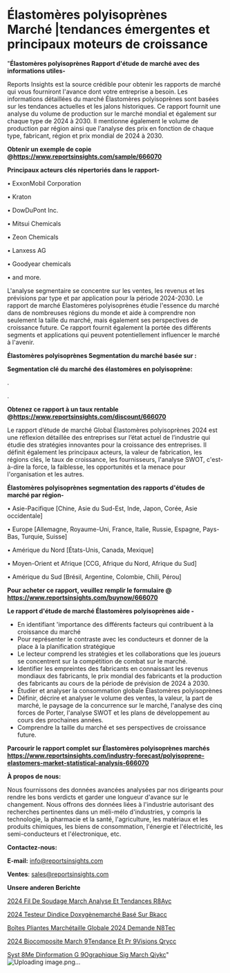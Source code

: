# Élastomères polyisoprènes Marché |tendances émergentes et principaux moteurs de croissance

"<strong>Élastomères polyisoprènes Rapport d'étude de marché avec des informations utiles-</strong>

Reports Insights est la source crédible pour obtenir les rapports de marché qui vous fourniront l'avance dont votre entreprise a besoin. Les informations détaillées du marché Élastomères polyisoprènes sont basées sur les tendances actuelles et les jalons historiques. Ce rapport fournit une analyse du volume de production sur le marché mondial et également sur chaque type de 2024 à 2030. Il mentionne également le volume de production par région ainsi que l'analyse des prix en fonction de chaque type, fabricant, région et prix mondial de 2024 à 2030.

<strong><b>Obtenir un exemple de copie @</b></strong><a href=https://www.reportsinsights.com/sample/666070><strong><b>https://www.reportsinsights.com/sample/666070</b></strong></a>

<b>Principaux acteurs clés répertoriés dans le rapport-</b>

<b> </b>• ExxonMobil Corporation

• Kraton

• DowDuPont Inc.

• Mitsui Chemicals

• Zeon Chemicals

• Lanxess AG

• Goodyear chemicals

• and more.

L'analyse segmentaire se concentre sur les ventes, les revenus et les prévisions par type et par application pour la période 2024-2030. Le rapport de marché Élastomères polyisoprènes étudie l'essence du marché dans de nombreuses régions du monde et aide à comprendre non seulement la taille du marché, mais également ses perspectives de croissance future. Ce rapport fournit également la portée des différents segments et applications qui peuvent potentiellement influencer le marché à l'avenir.

<strong>Élastomères polyisoprènes Segmentation du marché basée sur :</strong>

<strong> Segmentation clé du marché des élastomères en polyisoprène: </strong>

.

.

<strong><b>Obtenez ce rapport à un taux rentable @</b></strong><a href=https://www.reportsinsights.com/discount/666070><strong><b>https://www.reportsinsights.com/discount/666070</b></strong></a>

Le rapport d’étude de marché Global Élastomères polyisoprènes 2024 est une réflexion détaillée des entreprises sur l’état actuel de l’industrie qui étudie des stratégies innovantes pour la croissance des entreprises. Il définit également les principaux acteurs, la valeur de fabrication, les régions clés, le taux de croissance, les fournisseurs, l'analyse SWOT, c'est-à-dire la force, la faiblesse, les opportunités et la menace pour l'organisation et les autres.

<strong>Élastomères polyisoprènes segmentation des rapports d'études de marché par région-</strong>

• Asie-Pacifique [Chine, Asie du Sud-Est, Inde, Japon, Corée, Asie occidentale]

• Europe [Allemagne, Royaume-Uni, France, Italie, Russie, Espagne, Pays-Bas, Turquie, Suisse]

• Amérique du Nord [États-Unis, Canada, Mexique]

• Moyen-Orient et Afrique [CCG, Afrique du Nord, Afrique du Sud]

• Amérique du Sud [Brésil, Argentine, Colombie, Chili, Pérou]

<strong>Pour acheter ce rapport, veuillez remplir le formulaire @   <a href=https://www.reportsinsights.com/buynow/666070>https://www.reportsinsights.com/buynow/666070</a></strong>

<strong>Le rapport d'étude de marché Élastomères polyisoprènes aide -</strong>
<ul>
  <li>En identifiant 'importance des différents facteurs qui contribuent à la croissance du marché</li>
  <li>Pour représenter le contraste avec les conducteurs et donner de la place à la planification stratégique</li>
  <li>Le lecteur comprend les stratégies et les collaborations que les joueurs se concentrent sur la compétition de combat sur le marché.</li>
  <li>Identifier les empreintes des fabricants en connaissant les revenus mondiaux des fabricants, le prix mondial des fabricants et la production des fabricants au cours de la période de prévision de 2024 à 2030.</li>
  <li>Étudier et analyser la consommation globale Élastomères polyisoprènes</li>
  <li>Définir, décrire et analyser le volume des ventes, la valeur, la part de marché, le paysage de la concurrence sur le marché, l'analyse des cinq forces de Porter, l'analyse SWOT et les plans de développement au cours des prochaines années.</li>
  <li>Comprendre la taille du marché et ses perspectives de croissance future.</li>
</ul>

<strong>Parcourir le rapport complet sur Élastomères polyisoprènes marchés <a href=https://www.reportsinsights.com/industry-forecast/polyisoprene-elastomers-market-statistical-analysis-666070>https://www.reportsinsights.com/industry-forecast/polyisoprene-elastomers-market-statistical-analysis-666070</a></strong>

<strong>À propos de nous:</strong>

Nous fournissons des données avancées analysées par nos dirigeants pour rendre les bons verdicts et garder une longueur d'avance sur le changement. Nous offrons des données liées à l'industrie autorisant des recherches pertinentes dans un méli-mélo d'industries, y compris la technologie, la pharmacie et la santé, l'agriculture, les matériaux et les produits chimiques, les biens de consommation, l'énergie et l'électricité, les semi-conducteurs et l'électronique, etc.

<strong>Contactez-nous:</strong>

<strong>E-mail:</strong> <a href=mailto:info@reportsinsights.com>info@reportsinsights.com</a>

<strong>Ventes</strong>: <a href=mailto:sales@reportsinsights.com>sales@reportsinsights.com</a>

<strong>Unsere anderen Berichte</strong>

<a href=https://www.linkedin.com/pulse/2024-fil-de-soudage-march%C3%A9-analyse-et-tendances-r8ayc/>2024 Fil De Soudage March Analyse Et Tendances R8Ayc</a>

<a href=https://www.linkedin.com/pulse/2024-testeur-dindice-doxygènemarché-basé-sur-bkacc/>2024 Testeur Dindice Doxygènemarché Basé Sur Bkacc</a>

<a href=https://www.linkedin.com/pulse/boîtes-pliantes-marchétaille-globale-2024-demande-n8tec/>Boîtes Pliantes Marchétaille Globale 2024 Demande N8Tec</a>

<a href=https://www.linkedin.com/pulse/2024-biocomposite-march%C3%A9tendance-et-pr%C3%A9visions-qrycc/>2024 Biocomposite March 9Tendance Et Pr 9Visions Qrycc</a>

<a href=https://www.linkedin.com/pulse/syst%C3%A8me-dinformation-g%C3%A9ographique-sig-march%C3%A9-qiykc/>Syst 8Me Dinformation G 9Ographique Sig March Qiykc</a>"
![Uploading image.png…]()
